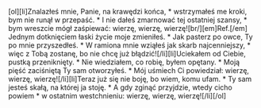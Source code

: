 [ol][li]Znalazłeś mnie, Panie, na krawędzi końca, * wstrzymałeś me kroki, bym nie runął w przepaść. * I nie dałeś zmarnować tej ostatniej szansy, * bym wreszcie mógł zaśpiewać: wierzę, wierzę, wierzę![br/][em]Ref.[/em] Jednym dotknięciem łaski życie moje zmieniłeś. * Jak pasterz po owce, Ty po mnie przyszedłeś. * W ramiona mnie wziąłeś jak skarb najcenniejszy, * więc z Tobą zostanę, bo nie chcę już błądzić![/li][li]Uciekałem od Ciebie, pustką przeniknięty. * Nie wiedziałem, co robię, byłem opętany. * Moją pięść zaciśniętą Ty sam otworzyłeś. * Mój uśmiech Ci powiedział: wierzę, wierzę, wierzę![/li][li]Teraz już się nie boję, bo wiem, komu ufam. * Ty sam jesteś skałą, na której ja stoję. * A gdy zginąć przyjdzie, wtedy cicho powiem * w ostatnim westchnieniu: wierzę, wierzę, wierzę![/li][/ol]